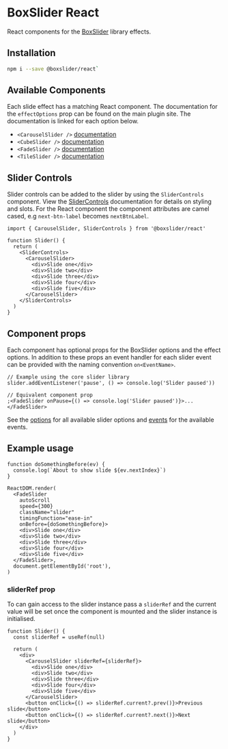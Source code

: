 # BoxSlider React

React components for the [BoxSlider](https://github.com/p-m-p/slider) library effects.

## Installation

```sh
npm i --save @boxslider/react`
```

## Available Components

Each slide effect has a matching React component. The documentation for the `effectOptions` prop can be found on the
main plugin site. The documentation is linked for each option below.

- `<CarouselSlider />` [documentation](https://github.com/p-m-p/slider#carouselslider)
- `<CubeSlider />` [documentation](https://github.com/p-m-p/slider#cubeslider)
- `<FadeSlider />` [documentation](https://github.com/p-m-p/slider#fadeslider)
- `<TileSlider />` [documentation](https://github.com/p-m-p/slider#tileslider)

## Slider Controls

Slider controls can be added to the slider by using the `SliderControls` component. View the
[SliderControls](https://github.com/p-m-p/slider/tree/main/packages/components#slider-controls) documentation for details
on styling and slots. For the React component the component attributes are camel cased, e.g `next-btn-label` becomes `nextBtnLabel`.

```tsx
import { CarouselSlider, SliderControls } from '@boxslider/react'

function Slider() {
  return (
    <SliderControls>
      <CarouselSlider>
        <div>Slide one</div>
        <div>Slide two</div>
        <div>Slide three</div>
        <div>Slide four</div>
        <div>Slide five</div>
      </CarouselSlider>
    </SliderControls>
  )
}
```

## Component props

Each component has optional props for the BoxSlider options and the effect options. In addition to these props an
event handler for each slider event can be provided with the naming convention `on<EventName>`.

```tsx
// Example using the core slider library
slider.addEventListener('pause', () => console.log('Slider paused'))

// Equivalent component prop
;<FadeSlider onPause={() => console.log('Slider paused')}>...</FadeSlider>
```

See the [options](https://github.com/p-m-p/slider#options) for all available slider options and
[events](https://github.com/p-m-p/slider#events) for the available events.

## Example usage

```tsx
function doSomethingBefore(ev) {
  console.log(`About to show slide ${ev.nextIndex}`)
}

ReactDOM.render(
  <FadeSlider
    autoScroll
    speed={300}
    className="slider"
    timingFunction="ease-in"
    onBefore={doSomethingBefore}>
    <div>Slide one</div>
    <div>Slide two</div>
    <div>Slide three</div>
    <div>Slide four</div>
    <div>Slide five</div>
  </FadeSlider>,
  document.getElementById('root'),
)
```

### sliderRef prop

To can gain access to the slider instance pass a `sliderRef` and the current value will be set once the component is mounted and the slider instance is initialised.

```tsx
function Slider() {
  const sliderRef = useRef(null)

  return (
    <div>
      <CarouselSlider sliderRef={sliderRef}>
        <div>Slide one</div>
        <div>Slide two</div>
        <div>Slide three</div>
        <div>Slide four</div>
        <div>Slide five</div>
      </CarouselSlider>
      <button onClick={() => sliderRef.current?.prev()}>Previous slide</button>
      <button onClick={() => sliderRef.current?.next()}>Next slide</button>
    </div>
  )
}
```
